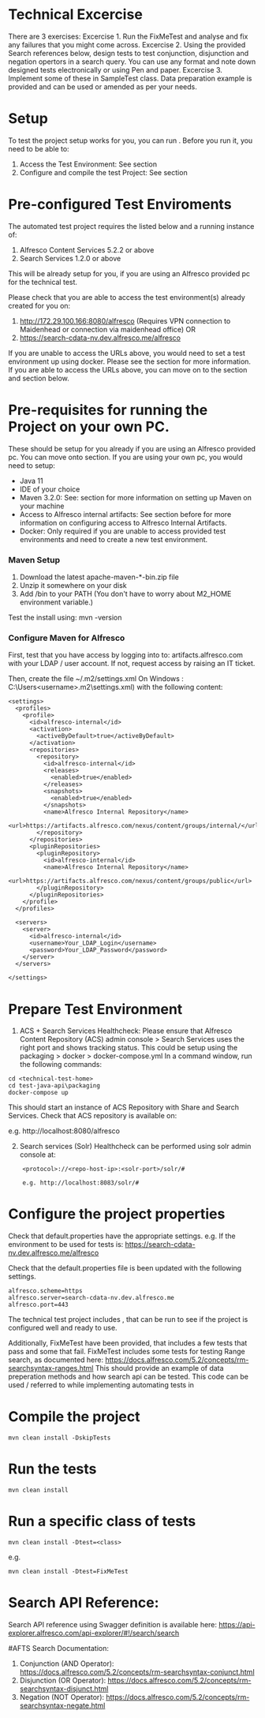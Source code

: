 # Technical Excercise
There are 3 exercises:
Excercise 1. Run the FixMeTest and analyse and fix any failures that you might come across.
Excercise 2. Using the provided Search references below, design tests to test conjunction, disjunction and negation opertors in a search query. You can use any format and note down designed tests electronically or using Pen and paper. 
Excercise 3. Implement some of these in SampleTest class. Data preparation example is provided and can be used or amended as per your needs.

# Setup
To test the project setup works for you, you can run <SetupTest>. Before you run it, you need to be able to:
1. Access the Test Environment: See <Pre-configured Test Enviroments> section
2. Configure and compile the test Project: See <Configure the project properties> section

# Pre-configured Test Enviroments

The automated test project requires the <Pre-requisites> listed below and a running instance of: 
1. Alfresco Content Services 5.2.2 or above 
2. Search Services 1.2.0 or above

This will be already setup for you, if you are using an Alfresco provided pc for the technical test.

Please check that you are able to access the test environment(s) already created for you on:
1. http://172.29.100.166:8080/alfresco (Requires VPN connection to Maidenhead or connection via maidenhead office) OR
2. https://search-cdata-nv.dev.alfresco.me/alfresco

If you are unable to access the URLs above, you would need to set a test environment up using docker. Please see the section <Prepare Test Environment> for more information.
If you are able to access the URLs above, you can move on to the section <Configure the project properties> and <Compile the Project> section below.

# Pre-requisites for running the Project on your own PC.

These should be setup for you already if you are using an Alfresco provided pc. You can move onto <Configure the project properties> section.
If you are using your own pc, you would need to setup:

- Java 11
- IDE of your choice
- Maven 3.2.0: See: <Maven Setup> section for more information on setting up Maven on your machine
- Access to Alfresco internal artifacts: See <Configure Maven for Alfresco> section before for more information on configuring access to Alfresco Internal Artifacts.
- Docker: Only required if you are unable to access provided test environments and need to create a new test environment.

### Maven Setup

1. Download the latest apache-maven-*-bin.zip file
2. Unzip it somewhere on your disk
3. Add <InstallDir>/bin to your PATH (You don't have to worry about M2_HOME environment variable.)

Test the install using: mvn -version

### Configure Maven for Alfresco

First, test that you have access by logging into to: artifacts.alfresco.com with your LDAP / user account.
If not, request access by raising an IT ticket.

Then, create the file ~/.m2/settings.xml
On Windows : C:\Users\<username>\.m2\settings.xml) with the following content:

```
<settings>
  <profiles>
    <profile>
      <id>alfresco-internal</id>
      <activation>
        <activeByDefault>true</activeByDefault>
      </activation>
      <repositories>
        <repository>
          <id>alfresco-internal</id>
          <releases>
            <enabled>true</enabled>
          </releases>
          <snapshots>
            <enabled>true</enabled>
          </snapshots>
          <name>Alfresco Internal Repository</name>
          <url>https://artifacts.alfresco.com/nexus/content/groups/internal/</url>
        </repository>
      </repositories>
      <pluginRepositories>
        <pluginRepository>
          <id>alfresco-internal</id>
          <name>Alfresco Internal Repository</name>
          <url>https://artifacts.alfresco.com/nexus/content/groups/public</url>
        </pluginRepository>
      </pluginRepositories>
    </profile>
  </profiles>

  <servers>
    <server>
      <id>alfresco-internal</id>
      <username>Your_LDAP_Login</username>
      <password>Your_LDAP_Password</password>
    </server>
  </servers>

</settings>
```

# Prepare Test Environment

1. ACS + Search Services Healthcheck: 
Please ensure that Alfresco Content Repository (ACS) admin console > Search Services uses the right port and shows tracking status.
This could be setup using the packaging > docker > docker-compose.yml
In a command window, run the following commands:

```
cd <technical-test-home>
cd test-java-api\packaging 
docker-compose up
```

This should start an instance of ACS Repository with Share and Search Services.
Check that ACS repository is available on:

e.g. http://localhost:8080/alfresco
    
2. Search services (Solr) Healthcheck can be performed using solr admin console at:

```
    <protocol>://<repo-host-ip>:<solr-port>/solr/#

    e.g. http://localhost:8083/solr/#
```

# Configure the project properties

Check that default.properties have the appropriate settings. e.g.
If the environment to be used for tests is: https://search-cdata-nv.dev.alfresco.me/alfresco

Check that the default.properties file is been updated with the following settings.

```
alfresco.scheme=https
alfresco.server=search-cdata-nv.dev.alfresco.me
alfresco.port=443
```

The technical test project includes <SetupTest>, that can be run to see if the project is configured well and ready to use.

Additionally, FixMeTest have been provided, that includes a few tests that pass and some that fail.
FixMeTest includes some tests for testing Range search, as documented here: https://docs.alfresco.com/5.2/concepts/rm-searchsyntax-ranges.html
This should provide an example of data preperation methods and how search api can be tested. 
This code can be used / referred to while implementing automating tests in <SampleTest>

# Compile the project

`mvn clean install -DskipTests`

# Run the tests
`mvn clean install`

# Run a specific class of tests
`mvn clean install -Dtest=<class>`

e.g.

`mvn clean install -Dtest=FixMeTest`

# Search API Reference:
Search API reference using Swagger definition is available here: https://api-explorer.alfresco.com/api-explorer/#!/search/search

#AFTS Search Documentation:
1. Conjunction (AND Operator): https://docs.alfresco.com/5.2/concepts/rm-searchsyntax-conjunct.html
2. Disjunction (OR Operator): https://docs.alfresco.com/5.2/concepts/rm-searchsyntax-disjunct.html
3. Negation (NOT Operator): https://docs.alfresco.com/5.2/concepts/rm-searchsyntax-negate.html
